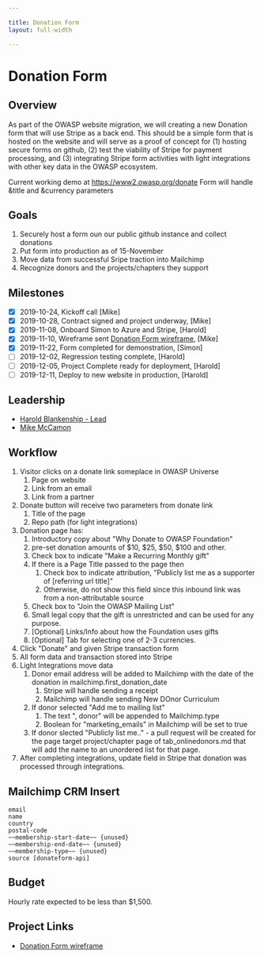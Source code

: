 ```yaml
---

title: Donation Form
layout: full-width

---
```


# Donation Form

## Overview

As part of the OWASP website migration, we will creating a new Donation form that will use Stripe as a back end. This should be a simple form that is hosted on the website and will serve as a proof of concept for (1) hosting secure forms on github, (2) test the viability of Stripe for payment processing, and (3) integrating Stripe form activities with light integrations with other key data in the OWASP ecosystem.

Current working demo at https://www2.owasp.org/donate Form will handle &title and &currency parameters

## Goals

1. Securely host a form oun our public github instance and collect donations
2. Put form into production as of 15-November
3. Move data from successful Sripe traction into Mailchimp
3. Recognize donors and the projects/chapters they support

## Milestones

- [x] 2019-10-24, Kickoff call [Mike]
- [x] 2019-10-28, Contract signed and project underway, [Mike]
- [x] 2019-11-08, Onboard Simon to Azure and Stripe, [Harold]
- [x] 2019-11-10, Wireframe sent [Donation Form wireframe](/www-staff/files/donation-wireframe.pdf), [Mike] 
- [x] 2019-11-22, Form completed for demonstration, [Simon]
- [ ] 2019-12-02, Regression testing complete, [Harold]
- [ ] 2019-12-05, Project Complete ready for deployment, [Harold]
- [ ] 2019-12-11, Deploy to new website in production, [Harold]

## Leadership

* [Harold Blankenship - Lead](mailto:Harold.blankenship@owasp.com?subject=Project:%20Donation%20Form)
* [Mike McCamon](mailto:mike.mccamon@owasp.com?subject=Project:%20Donation%20Form)

## Workflow
1. Visitor clicks on a donate link someplace in OWASP Universe
   1. Page on website
   2. Link from an email
   3. Link from a partner
2. Donate button will receive two parameters from donate link
   1. Title of the page
   2. Repo path (for light integrations)
2. Donation page has:
   1. Introductory copy about "Why Donate to OWASP Foundation"
   1. pre-set donation amounts of $10, $25, $50, $100 and other. 
   2. Check box to indicate "Make a Recurring Monthly gift"
   3. If there is a Page Title passed to the page then 
      1. Check box to indicate attribution, "Publicly list me as a supporter of [referring url title]"
      1. Otherwise, do not show this field since this inbound link was from a non-attributable source
   4. Check box to "Join the OWASP Mailing List"
   4. Small legal copy that the gift is unrestricted and can be used for any purpose. 
   5. [Optional] Links/Info about how the Foundation uses gifts
   6. [Optional] Tab for selecting one of 2-3 currencies.
3. Click "Donate" and given Stripe transaction form
4. All form data and transaction stored into Stripe
5. Light Integrations move data
   1. Donor email address will be added to Mailchimp with the date of the donation in mailchimp.first_donation_date
      1. Stripe will handle sending a receipt
      2. Mailchimp will handle sending New DOnor Curriculum
   1. If donor selected "Add me to mailing list"
      1. The text ", donor" will be appended to Mailchimp.type
      2. Boolean for "marketing_emails" in Mailchimp will be set to true
   2. If donor slected "Publicly list me.." - a pull request will be created for the page target project/chapter page of tab_onlinedonors.md that will add the name to an unordered list for that page.
6. After completing integrations, update field in Stripe that donation was processed through integrations.

## Mailchimp CRM Insert
```
email
name
country
postal-code
~~membership-start-date~~ {unused}
~~membership-end-date~~ {unused}
~~membership-type~~ {unused}
source [donateform-api]
```

  
## Budget
Hourly rate expected to be less than $1,500.

## Project Links
* [Donation Form wireframe](/www-staff/files/donation-wireframe.pdf)

